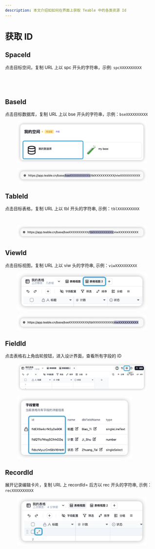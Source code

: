 ```yaml
---
description: 本文介绍如如何在界面上获取 Teable 中的各类资源 Id
---
```


# 获取 ID

## SpaceId

点击目标空间，复制 URL 上以 spc 开头的字符串，示例: `spcXXXXXXXXXX`

<figure><img src="../../.gitbook/assets/image (26).png" alt="" width="318"><figcaption></figcaption></figure>

<figure><img src="../../.gitbook/assets/image (96).png" alt="" width="563"><figcaption></figcaption></figure>

## BaseId

点击目标数据库，复制 URL 上以 bse 开头的字符串，示例：`bseXXXXXXXXXX`

<figure><img src="../../.gitbook/assets/image (1) (1) (1) (1) (1).png" alt="" width="563"><figcaption></figcaption></figure>

<figure><img src="../../.gitbook/assets/image (5) (1) (1) (1).png" alt=""><figcaption></figcaption></figure>

## TableId

点击目标表格，复制 URL 上以 tbl 开头的字符串, 示例：`tblXXXXXXXXXX`

<figure><img src="../../.gitbook/assets/image (8) (1).png" alt="" width="323"><figcaption></figcaption></figure>

<figure><img src="../../.gitbook/assets/image (7) (1) (1).png" alt=""><figcaption></figcaption></figure>

## ViewId

点击目标视图，复制 URL 上以  viw 头的字符串, 示例：`viwXXXXXXXXXX`

<figure><img src="../../.gitbook/assets/image (9) (1) (1).png" alt="" width="563"><figcaption></figcaption></figure>

<figure><img src="../../.gitbook/assets/image (6) (1) (1).png" alt=""><figcaption></figcaption></figure>

## FieldId

点击表格右上角齿轮按钮，进入设计界面，查看所有字段的 ID

<figure><img src="../../.gitbook/assets/image (10) (1) (1).png" alt=""><figcaption></figcaption></figure>

<figure><img src="../../.gitbook/assets/image (11) (1) (1).png" alt="" width="375"><figcaption></figcaption></figure>

## RecordId

展开记录编辑卡片，复制 URL 上 recordId= 后方以   rec 开头的字符串, 示例：`recXXXXXXXXXX`

<figure><img src="../../.gitbook/assets/image (12) (1) (1).png" alt=""><figcaption></figcaption></figure>

<figure><img src="../../.gitbook/assets/image (13) (1).png" alt=""><figcaption></figcaption></figure>
